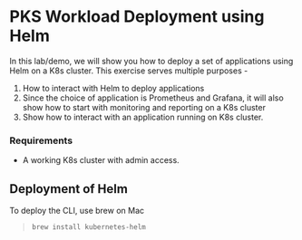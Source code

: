 
# PKS Workload Deployment using Helm

In this lab/demo, we will show you how to deploy a set of applications using Helm on a K8s cluster. This exercise serves multiple purposes - 

1. How to interact with Helm to deploy applications
2. Since the choice of application is Prometheus and Grafana, it will also show how to start with monitoring and reporting on a K8s cluster
3. Show how to interact with an application running on K8s cluster. 

### Requirements 

- A working K8s cluster with admin access.

## Deployment of Helm

To deploy the CLI, use brew on Mac

> `brew install kubernetes-helm`


<!--stackedit_data:
eyJoaXN0b3J5IjpbLTQwNTY1MjEwMSw5MzA4MDYwMTVdfQ==
-->